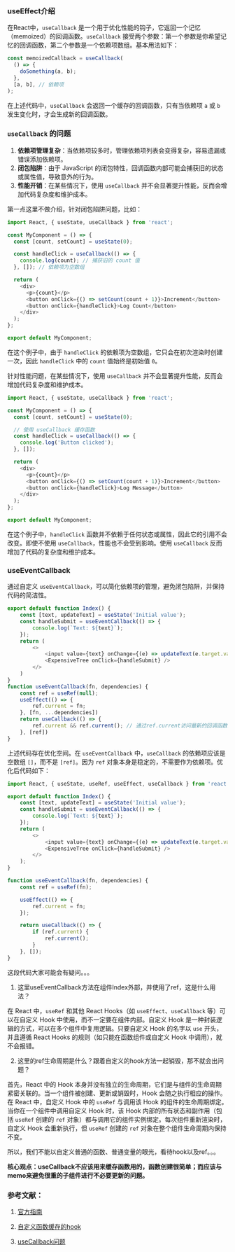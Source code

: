 ### useEffect介绍

在React中，`useCallback` 是一个用于优化性能的钩子，它返回一个记忆（memoized）的回调函数。`useCallback` 接受两个参数：第一个参数是你希望记忆的回调函数，第二个参数是一个依赖项数组。基本用法如下：

```javascript
const memoizedCallback = useCallback(
  () => {
    doSomething(a, b);
  },
  [a, b], // 依赖项
);
```

在上述代码中，`useCallback` 会返回一个缓存的回调函数，只有当依赖项 `a` 或 `b` 发生变化时，才会生成新的回调函数。


### `useCallback` 的问题

1. **依赖项管理复杂**：当依赖项较多时，管理依赖项列表会变得复杂，容易遗漏或错误添加依赖项。
2. **闭包陷阱**：由于 JavaScript 的闭包特性，回调函数内部可能会捕获旧的状态或属性值，导致意外的行为。
3. **性能开销**：在某些情况下，使用 `useCallback` 并不会显著提升性能，反而会增加代码复杂度和维护成本。

第一点这里不做介绍，针对闭包陷阱问题，比如：   

```javascript
import React, { useState, useCallback } from 'react';

const MyComponent = () => {
  const [count, setCount] = useState(0);

  const handleClick = useCallback(() => {
    console.log(count); // 捕获旧的 count 值
  }, []); // 依赖项为空数组

  return (
    <div>
      <p>{count}</p>
      <button onClick={() => setCount(count + 1)}>Increment</button>
      <button onClick={handleClick}>Log Count</button>
    </div>
  );
};

export default MyComponent;
```

在这个例子中，由于 `handleClick` 的依赖项为空数组，它只会在初次渲染时创建一次，因此 `handleClick` 中的 `count` 值始终是初始值 `0`。

针对性能问题，在某些情况下，使用 `useCallback` 并不会显著提升性能，反而会增加代码复杂度和维护成本。

```javascript
import React, { useState, useCallback } from 'react';

const MyComponent = () => {
  const [count, setCount] = useState(0);

  // 使用 useCallback 缓存函数
  const handleClick = useCallback(() => {
    console.log('Button clicked');
  }, []);

  return (
    <div>
      <p>{count}</p>
      <button onClick={() => setCount(count + 1)}>Increment</button>
      <button onClick={handleClick}>Log Message</button>
    </div>
  );
};

export default MyComponent;
```

在这个例子中，`handleClick` 函数并不依赖于任何状态或属性，因此它的引用不会改变。即使不使用 `useCallback`，性能也不会受到影响。使用 `useCallback` 反而增加了代码的复杂度和维护成本。


### useEventCallback
通过自定义 `useEventCallback`，可以简化依赖项的管理，避免闭包陷阱，并保持代码的简洁性。

```js
export default function Index() {
    const [text, updateText] = useState('Initial value');
    const handleSubmit = useEventCallback(() => {
        console.log(`Text: ${text}`);
    });
    return (
        <>
            <input value={text} onChange={(e) => updateText(e.target.value)} />
            <ExpensiveTree onClick={handleSubmit} />
        </>
    )
}
function useEventCallback(fn, dependencies) {
    const ref = useRef(null);
    useEffect(() => {
        ref.current = fn;
    }, [fn, ...dependencies])
    return useCallback(() => {
        ref.current && ref.current(); // 通过ref.current访问最新的回调函数
    }, [ref])
}
```
上述代码存在优化空间。在 `useEventCallback` 中，`useCallback` 的依赖项应该是空数组 `[]`，而不是 `[ref]`。因为 `ref` 对象本身是稳定的，不需要作为依赖项。优化后代码如下：
```js
import React, { useState, useRef, useEffect, useCallback } from 'react';

export default function Index() {
    const [text, updateText] = useState('Initial value');
    const handleSubmit = useEventCallback(() => {
        console.log(`Text: ${text}`);
    });
    return (
        <>
            <input value={text} onChange={(e) => updateText(e.target.value)} />
            <ExpensiveTree onClick={handleSubmit} />
        </>
    );
}

function useEventCallback(fn, dependencies) {
    const ref = useRef(fn);

    useEffect(() => {
        ref.current = fn;
    });

    return useCallback(() => {
        if (ref.current) {
            ref.current();
        }
    }, []);
}
```

这段代码大家可能会有疑问。。。
1. 这里useEventCallback方法在组件Index外部，并使用了ref，这是什么用法？   

在 React 中，`useRef` 和其他 React Hooks（如 `useEffect`、`useCallback` 等）可以在自定义 Hook 中使用，而不一定要在组件内部。自定义 Hook 是一种封装逻辑的方式，可以在多个组件中复用逻辑。只要自定义 Hook 的名字以 `use` 开头，并且遵循 React Hooks 的规则（如只能在函数组件或自定义 Hook 中调用），就不会报错。

2. 这里的ref生命周期是什么？跟着自定义的hook方法一起销毁，那不就会出问题？   

首先，React 中的 Hook 本身并没有独立的生命周期，它们是与组件的生命周期紧密关联的。当一个组件被创建、更新或销毁时，Hook 会随之执行相应的操作。在 React 中，自定义 Hook 中的 `useRef` 与调用该 Hook 的组件的生命周期绑定。当你在一个组件中调用自定义 Hook 时，该 Hook 内部的所有状态和副作用（包括 `useRef` 创建的 `ref` 对象）都与调用它的组件实例绑定。每次组件重新渲染时，自定义 Hook 会重新执行，但 `useRef` 创建的 `ref` 对象在整个组件生命周期内保持不变。

所以，我们不能以自定义普通的函数、普通变量的眼光，看待hook以及ref。。。

**核心观点：useCallback不应该用来缓存函数用的，函数创建很简单；而应该与memo来避免很重的子组件进行不必要更新的问题。**


### 参考文献：
1. [官方指南](https://zh-hans.react.dev/reference/react/useCallback#every-time-my-component-renders-usecallback-returns-a-different-function)

2. [自定义函数缓存的hook](https://github.com/yaofly2012/note/issues/144)

3. [useCallback问题](https://juejin.cn/post/7019989729148059656)
